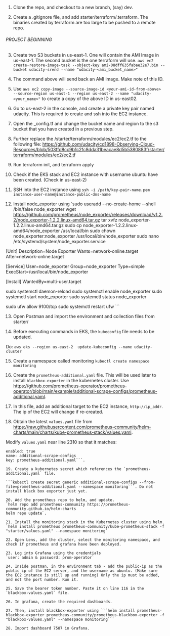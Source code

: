 1. Clone the repo, and checkout to a new branch, (say) dev. 

2. Create a .gitignore file, and add starter/terraform/.terraform. The binaries created by terraform are too large to be
pushed to a remote repo. 

###### PROJECT BEGINNING ######

3. Create two S3 buckets in us-east-1. One will contain the AMI Image in us-east-1. The second bucket is the one terraform will use.
``` aws ec2 create-restore-image-task --object-key ami-08dff635fabae32e7.bin --bucket udacity-srend --name "udacity-<ami_bucket_name>" ```

4. The command above will send back an AMI image. Make note of this ID.

5. Use ``` aws ec2 copy-image --source-image-id <your-ami-id-from-above> --source-region us-east-1 --region us-east-2 --name "udacity-<your_name>" ```
to create a copy of the above ID in us-east02.

6. Go to us-east-2 in the console, and create a private key pair named udacity. This is required to create and ssh into the EC2 instance. 

7. Open the _config.tf and change the bucket name and region to the s3 bucket that you have created in a previous step.

8. Further replace the /starter/terraform/modules/ec2/ec2.tf to the following file: https://github.com/udacity/cd1898-Observing-Cloud-Resources/blob/503ffd8cc9b1c2fc8dda31beacae8d5b5380883f/starter/terraform/modules/ec2/ec2.tf

9. Run terraform init, and terraform apply

10. Check if the EKS stack and EC2 instance with username ubuntu have been created. (Check in us-east-2)

11. SSH into the EC2 instance using ``` ssh -i /path/key-pair-name.pem instance-user-name@instance-public-dns-name ```

12. Install node_exporter using `sudo useradd --no-create-home --shell /bin/false node_exporter
wget https://github.com/prometheus/node_exporter/releases/download/v1.2.2/node_exporter-1.2.2.linux-amd64.tar.gz
tar xvfz node_exporter-1.2.2.linux-amd64.tar.gz
sudo cp node_exporter-1.2.2.linux-amd64/node_exporter /usr/local/bin
sudo chown node_exporter:node_exporter /usr/local/bin/node_exporter
sudo nano /etc/systemd/system/node_exporter.service

[Unit]
Description=Node Exporter
Wants=network-online.target
After=network-online.target

[Service]
User=node_exporter
Group=node_exporter
Type=simple
ExecStart=/usr/local/bin/node_exporter

[Install]
WantedBy=multi-user.target

sudo systemctl daemon-reload
sudo systemctl enable node_exporter
sudo systemctl start node_exporter
sudo systemctl status node_exporter

sudo ufw allow 9100/tcp
sudo systemctl restart ufw ```

13. Open Postman and import the environment and collection files from starter/

14. Before executing commands in EKS, the ```kubeconfig``` file needs to be updated.

Do: ```aws eks --region us-east-2  update-kubeconfig --name udacity-cluster```

15. Create a namespace called monitoring
``` kubectl create namespace monitoring ```

16. Create the ```prometheus-additional.yaml``` file. This will be used later to install `blackbox-exporter` in the kubernetes cluster. Use https://github.com/prometheus-operator/prometheus-operator/blob/main/example/additional-scrape-configs/prometheus-additional.yaml. 

17. In this file, add an additional target to the EC2 instance, ```http://ip_addr```. The ip of the EC2 will change if re-created.

18. Obtain the latest ```values.yaml``` file from https://raw.githubusercontent.com/prometheus-community/helm-charts/main/charts/kube-prometheus-stack/values.yaml.

Modify `values.yaml` near line 2310 so that it matches:
```additionalScrapeConfigsSecret:
enabled: true
name: additional-scrape-configs
key: prometheus-additional.yaml```.

19. Create a kubernetes secret which references the `prometheus-additional.yaml` file. 

```kubectl create secret generic additional-scrape-configs --from-file=prometheus-additional.yaml --namespace monitoring```. Do not install black box exporter just yet. 

20. Add the prometheus repo to helm, and update.
`helm repo add prometheus-community https://prometheus-community.github.io/helm-charts
helm repo update`.

21. Install the monitoring stack in the Kubernetes cluster using helm. 
`helm install prometheus prometheus-community/kube-prometheus-stack -f "starter/values.yaml" --namespace monitoring`

22. Open Lens, add the cluster, select the monitoring namespace, and check if prometheus and grafana have been deployed. 

23. Log into Grafana using the credentials 
`user: admin & password: prom-operator`

24. Inside postman, in the environment tab - add the public-ip as the public ip of the EC2 server, and the username as ubuntu. (Make sure the EC2 instance is still up and running) Only the ip must be added, and not the port number. Run it.

25. Save the bearer token number. Paste it on line 116 in the `blackbox-values.yaml` file. 

26. In grafana, create the required dashboards.

27. Then, install blackbox-exporter using ```helm install prometheus-blackbox-exporter prometheus-community/prometheus-blackbox-exporter -f "blackbox-values.yaml" --namespace monitoring```

28. Import dashboard 7587 in Grafana. 


